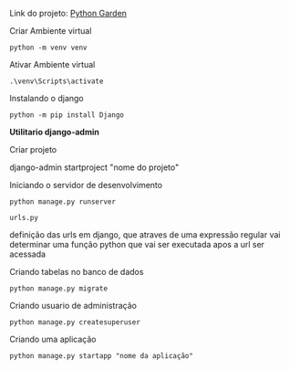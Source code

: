 
Link do projeto: [Python Garden](https://www.pythongarden.com.br/)

Criar Ambiente virtual

`python -m venv venv`

Ativar Ambiente virtual

`.\venv\Scripts\activate`

Instalando o django

`python -m pip install Django`

**Utilitario django-admin** 

Criar projeto

django-admin startproject "nome do projeto"

Iniciando o servidor de desenvolvimento

`python manage.py runserver`

`urls.py`

definição das urls em django, que atraves de uma expressão regular vai determinar uma função python que vai ser executada apos a url ser acessada

Criando tabelas no banco de dados

`python manage.py migrate`

Criando usuario de administração

`python manage.py createsuperuser`

Criando uma aplicação

`python manage.py startapp "nome da aplicação"`

